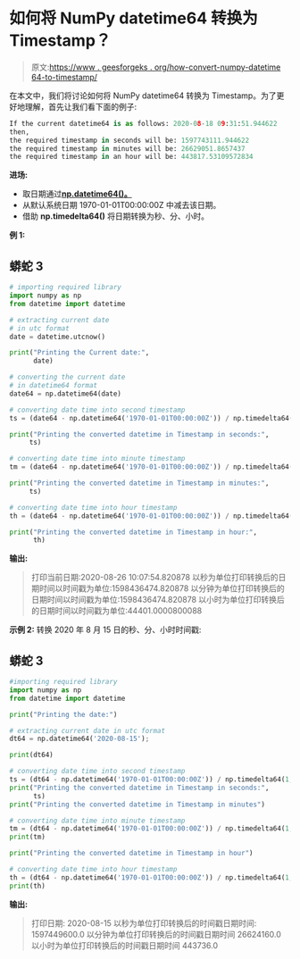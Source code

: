 # 如何将 NumPy datetime64 转换为 Timestamp？

> 原文:[https://www . geesforgeks . org/how-convert-numpy-datetime 64-to-timestamp/](https://www.geeksforgeeks.org/how-to-convert-numpy-datetime64-to-timestamp/)

在本文中，我们将讨论如何将 NumPy datetime64 转换为 Timestamp。为了更好地理解，首先让我们看下面的例子:

```py
If the current datetime64 is as follows: 2020-08-18 09:31:51.944622
then,
the required timestamp in seconds will be: 1597743111.944622
the required timestamp in minutes will be: 26629051.8657437
the required timestamp in an hour will be: 443817.53109572834

```

**进场:**

*   取日期通过[**np.datetime64()。**](https://www.geeksforgeeks.org/python-numpy-datetime64-method/)
*   从默认系统日期 1970-01-01T00:00:00Z 中减去该日期。
*   借助 **np.timedelta64()** 将日期转换为秒、分、小时。

**例 1:**

## 蟒蛇 3

```py
# importing required library
import numpy as np
from datetime import datetime

# extracting current date 
# in utc format
date = datetime.utcnow()

print("Printing the Current date:",
      date)

# converting the current date
# in datetime64 format
date64 = np.datetime64(date)

# converting date time into second timestamp 
ts = (date64 - np.datetime64('1970-01-01T00:00:00Z')) / np.timedelta64(1, 's')

print("Printing the converted datetime in Timestamp in seconds:",
     ts)

# converting date time into minute timestamp 
tm = (date64 - np.datetime64('1970-01-01T00:00:00Z')) / np.timedelta64(1, 'm')

print("Printing the converted datetime in Timestamp in minutes:",
     ts)

# converting date time into hour timestamp 
th = (date64 - np.datetime64('1970-01-01T00:00:00Z')) / np.timedelta64(1, 'h')

print("Printing the converted datetime in Timestamp in hour:",
      th)
```

**输出:**

> 打印当前日期:2020-08-26 10:07:54.820878
> 以秒为单位打印转换后的日期时间以时间戳为单位:1598436474.820878
> 以分钟为单位打印转换后的日期时间以时间戳为单位:1598436474.820878
> 以小时为单位打印转换后的日期时间以时间戳为单位:44401.0000800088

**示例 2:** 转换 2020 年 8 月 15 日的秒、分、小时时间戳:

## 蟒蛇 3

```py
#importing required library
import numpy as np
from datetime import datetime

print("Printing the date:")

# extracting current date in utc format
dt64 = np.datetime64('2020-08-15');

print(dt64)

# converting date time into second timestamp 
ts = (dt64 - np.datetime64('1970-01-01T00:00:00Z')) / np.timedelta64(1, 's')
print("Printing the converted datetime in Timestamp in seconds:", 
      ts)
print("Printing the converted datetime in Timestamp in minutes")

# converting date time into minute timestamp 
tm = (dt64 - np.datetime64('1970-01-01T00:00:00Z')) / np.timedelta64(1, 'm')
print(tm)

print("Printing the converted datetime in Timestamp in hour")

# converting date time into hour timestamp 
th = (dt64 - np.datetime64('1970-01-01T00:00:00Z')) / np.timedelta64(1, 'h')
print(th)
```

**输出:**

> 打印日期:
> 2020-08-15
> 以秒为单位打印转换后的时间戳日期时间:
> 1597449600.0
> 以分钟为单位打印转换后的时间戳日期时间
> 26624160.0
> 以小时为单位打印转换后的时间戳日期时间
> 443736.0